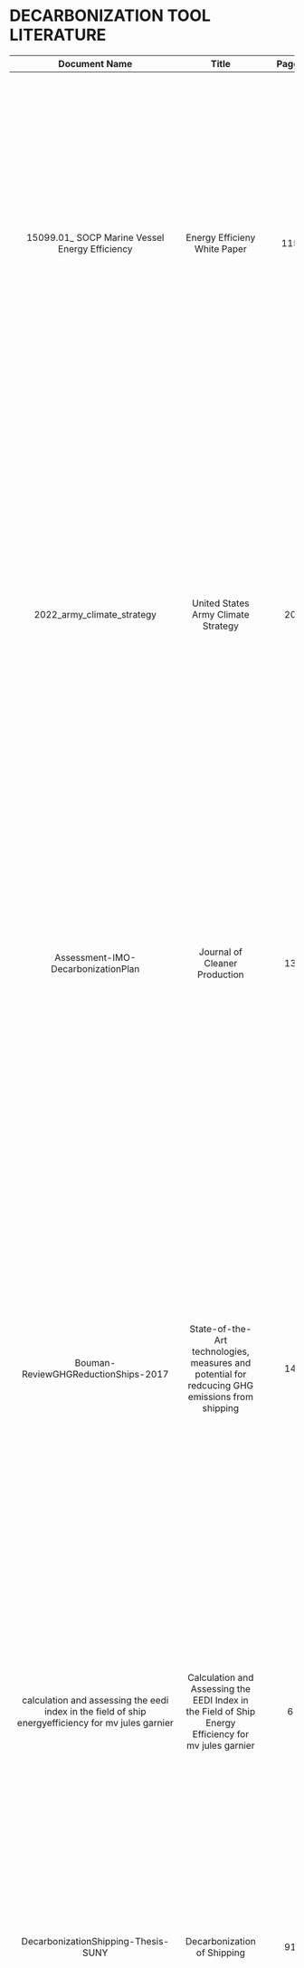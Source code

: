 # DECARBONIZATION TOOL LITERATURE

| Document Name |                                            Title |                            Pages |        Overview
| :----:        |                                             :----:|                           :----:|        :----: |
| 15099.01_ SOCP Marine Vessel Energy Efficiency |       Energy Efficieny White Paper |          115 |     Improving efficiency of ships by modifying vessel parts and designs to reduce draft and drag. Incorporating renewable energy resources such as wind, waves and sun to lessen oil usage. Proposal on using mechanical and Electrical systems to increase energy efficiency of vessels through use of different batteries, natural gas, engines and generators. Modifying operational practices through fuel consumption monitors, efficient weather routing, optimizing voyage routes and cleaning/maintaining hull.   |
| 2022_army_climate_strategy                            | United States Army Climate Strategy |   20   |   US Army is adapting it's entire enterprise to pursue greenhouse gas mitigation strategies to reduce climate risks through three methods.First method through adapting infrastructure and natural environments to climate change risks, and mitigating GHG emissions theough use of microgirids and carbon pollution free electricity.Second method increase operational capability while reducing sustainment demand and strengthening climate resilience and finally through training to prepare a force that is ready to operate in a climate-altered world |
| Assessment-IMO-DecarbonizationPlan   |              Journal of Cleaner Production        |    13     | BBased on the performance of the sample ships regarding the IMO short-term measures indicates that compliance is not straightforward and costly. This is true for older ships or those that have already installed several compliance options under the CII rating. Compared to younger ships, older ones face higher obstacles due to their design, EPL is  the  most cost-effective option, but  low  MCR levels might substantially increase sailing times. |
| Bouman-ReviewGHGReductionShips-2017      | State-of-the-Art technologies, measures and potential for redcucing GHG emissions from shipping  | 14   | Results of the research indicate that no single measure is sufficient by itself to reach considerable sector-wide reductions; however, over 75% of emission reduction is achievable by swift adoption and combination of individual dependent and independent measures. The overall success of these emissions reductions technologies and measures are dependent on the growth rates of maritime transport as well as the policies, regulations, and legislation, can facilitate reduction of GHG emissions by the sector. Successful implementation has to be supported by high-quality studies addressing multiple effects and measures simultaneously in order to avoid counteracting and inefficient adoption of mitigation measures. |
| calculation and assessing the eedi index in the field of ship energyefficiency for mv jules garnier  | Calculation and Assessing the EEDI Index in the Field of Ship Energy Efficiency for mv jules garnier        | 6      | The calculation of Attained EEDI and Required EEDI is necessary for assessing and operating the most effective; it determines not only a mass of CO2 gas emission to the environment but also the energy efficiency management on ships.|
| DecarbonizationShipping-Thesis-SUNY   |  Decarbonization of Shipping        | 91      | Electricity cannot be a solution for the movement of shipping; the batteries required to move huge tankers that sail for weeks would have to be huge. Even if the batteries were smaller, and relied on the wind or the sun to recharge at sea,the weather does not always move according to expectations. There will certainly be a use of wind and solar energy in the future, but this will be to move auxiliary systems, removing energy  weight  from  the  main  engine  of  the  ship. |
| Department of the Navy Climate Action 2030   | Climate Action 2030        | 32      | Don (Depratment of Navy) goals: build climate resilience, reduce climate threat, increase both nature-based and energy resilience. DoN will pursue climate efforts efforts that strenghten maritime dominance, empower the people of the armed service and strengthen strategic partnerships. DoN climate adaptation plan contains five lines of effort: : climate-informed decision-making, climate resilient training and equipment, building natural climate resistant infrastructure, innovating supply chain, and enhancing mitigation and adaptation through collaboration.|
| dod-2021-ClimateAdaptionPlan   | Department of Defense Climate Adaptation Plan       | 32      | DoD five priority adaptation actions (lines of effort): climate informed decision making, train and equip a climate ready force, build resilient and natural infrastructure, innovate supply chain, and enhance adaptation and resilience through collaboration. Climate Action plan contains four topic areas: updating climate vulnerability assessments, enhance climate literacy in workforce management, install climate-ready sites, facilities, and infrastructure, and enhance resilience of climate-ready supply of products and services.|
| ElectricPropulsionShips-CBO   | Electric-Drive Propulsion for U.S. Navy Ships: Background and Issues for Congress        | 61      | Electric-drive technology offers significant anticipated benefits for U.S. Navy ships in terms of reducing ship life-cycle cost, increasing ship stealthiness, payload, survivability, and power available for non-propulsion uses, and taking advantage of a strong electrical-power technological and industrial base. Pursuing electric-drive will incur higher near-term costs than a strategy that places continued emphasis on mechanical-drive technology. Estimates of the costs and benefits of electric-drive technology should arguably include measures that examine not just shorter-but also longer-term costs and warfighting effects.|
| energy-efficiency-design-index   | energy-efficiency-design-index        | 13      | Energy Efficiency Design Index(EEDI) is an index that estimates grams of CO2 per transport work. EEDI formula takes into consideration special design features and needs,including the use of energy recovery,low carbon fuels,performance of ships in waves and the need for ice strengthening of certain ships.|
| technology shipfuel | A review of fuel cell systems fro maritime applications | 20 |Ships have remained as a significant contributor to global emissions over time, thus more sustainable and efficient systems are required. One of the most promising systems have been fuel cell systems, which can be obtained through various processes. The efficiency depends on the method of how the fuel for the fuel cells is derived. While fuel cell systems are generally more expensive their advantages justify the expense due to the benefits.|
| ShipEnergyEfficiency-Decarbonization | Ship energy efficiency and maritime sector initiatives to reduce carbon emissions |  37   | Carbon emissions from ships have led to the pursuit of producing less carbon heavy fuel alternatives. Many strategies are being considered from retrofitting existing ships, new vessel designs, and implementation of alternative fuels. Each strategy has its own benefits and risks and can be combined to maximize efficiency and reach decarbonization goals. |
| IRENA_Decarbonising_Shipping_2021  | A pathway to Decarbonise the shipping sector   | 118     | The international renewable energy agency (IRENA) supports countries in their transition to sustainable energy.  In this report, IRENA maps out a path to decarbonize the shipping sector. The shipping sector adaptability will enable decarbonization, paired with the use of alternative fuel sources, such as E-ammonia, Hydrogen, Bio fuels, etc. Applying realistic carbon levies will foster the deployment of renewable fuels.|
|  IntegratedElectricalDriveReview  | The State-of-the-Art of Integrated Electric Power and Propulsion Systems and Technologies on Ships   | 6  | Propulsion motors and propulsion drive systems have advanced and become more compact and high preforming. Two technologies, such as the press-pack IGBT device and the Silicon Carbide switching devices, allow for more compact and more affordable electrical motors. Over time the technology will offer best Life-Cycle Cost benefits for future transport.|
| IEEE- Special issue ship electrification-Mar2023   | IEEE-Electrification-Mar2023 |  96   | This special issue focuses on the electrification of maritime industry through the Proteus plan, which is a holistic approach toward the transformation of ports into sustainable ports. Addressing On shore power supply, Sea port electrification , microgrids to assist cold ironing infrastructure, and  electrification of small vessel fleets are some of the options being looked at to decarbonize the industry. The implementation of these strategies, despite their high investment costs can play a pivotal role in decarbonation.|
| HydrogenMaritimeApplications-challenges  | Challenegs in the use of hydrogen for maritime applications   | 29    | Maritime shipping emissions have resulted in the desire for alternative fuel sources, which have led many to hydrogen. Hydrogen is an abundant element with many ways of being produced, each with its own benefits and costs. The biggest hurdle for adoption is storage and infrastructure, which will need to be assessed. |
| GAO-HybridElectricDrive  |Arleigh Burke Class Destroyers: Observations on the Navy’s Hybrid Electric Drive Program |   10   | The navy in an attempt to reduce energy consumption initiated a program to develop and install hybrid electric drive systems in its fleet of Arleigh Burke class destroyers. While The HED systems showed benefit in a 2013 business analysis, In 2020 the navy reported that in order to reap the benefits of these systems, it could take 14-81 years for the HED systems to save enough fuel to surpass costs. Furthermore, HED performance could only be characterized based on 82 hours of operational data. The navy did not provide information on why it's necessary to suspend the HED program.|
| EnergyEfficiencyShip-Nej-2021 | Short Term Improvement for Maritime Applications with Emphasis on Ship Energy Effi  ciency Case Study: Oil Tankers  | 11    | 
Ship efficiency improvements are necessary to reduce carbon emissions in the shipping industry. The mandate of the Energy efficiency Design index (EEDI) is key to help improve ship efficiency. Slow steaming, waste heat recovery systems, and slower speeds have shown to help with fuel saving costs.|
| Doc_Name   | Title        | Num_pages      | summary here|
